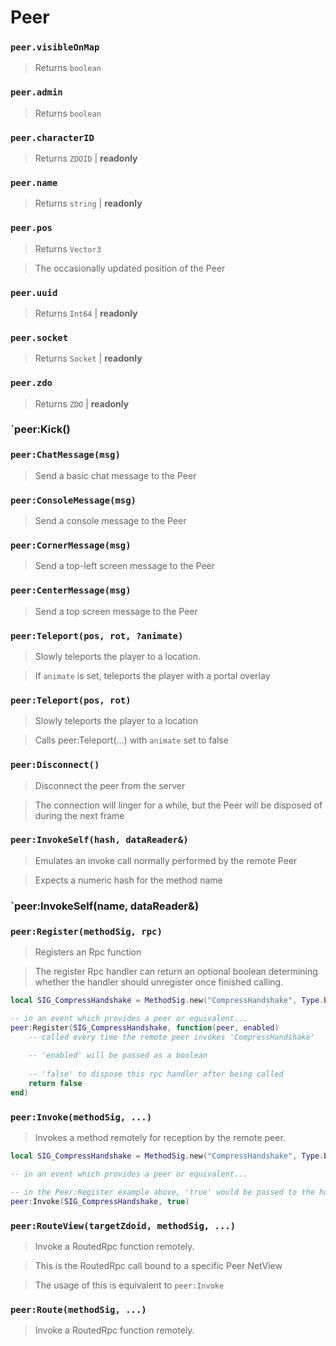 # Peer

### `peer.visibleOnMap`
  > Returns `boolean`
  
### `peer.admin`
  > Returns `boolean`

### `peer.characterID`
  > Returns `ZDOID` | **readonly**
  
### `peer.name`
  > Returns `string` | **readonly**
  
### `peer.pos` 
  > Returns `Vector3`
  
  > The occasionally updated position of the Peer
  
### `peer.uuid`
  > Returns `Int64` | **readonly**
  
### `peer.socket`
  > Returns `Socket` | **readonly**
  
### `peer.zdo`
  > Returns `ZDO` | **readonly**
  
### `peer:Kick()

### `peer:ChatMessage(msg)`
  > Send a basic chat message to the Peer
  
### `peer:ConsoleMessage(msg)`
  > Send a console message to the Peer
  
### `peer:CornerMessage(msg)`
  > Send a top-left screen message to the Peer
  
### `peer:CenterMessage(msg)`
  > Send a top screen message to the Peer
  
### `peer:Teleport(pos, rot, ?animate)`
  > Slowly teleports the player to a location.
  
  > If `animate` is set, teleports the player with a portal overlay

### `peer:Teleport(pos, rot)`
  > Slowly teleports the player to a location
  
  > Calls peer:Teleport(...) with `animate` set to false
  
### `peer:Disconnect()`
  > Disconnect the peer from the server
  
  > The connection will linger for a while, but the Peer will be disposed
  of during the next frame
  
### `peer:InvokeSelf(hash, dataReader&)`
  > Emulates an invoke call normally performed by the remote Peer
  
  > Expects a numeric hash for the method name
  
### `peer:InvokeSelf(name, dataReader&)

### `peer:Register(methodSig, rpc)`
  > Registers an Rpc function
  
  > The register Rpc handler can return an optional boolean determining
  whether the handler should unregister once finished calling.
  
  > 
  ```lua
  local SIG_CompressHandshake = MethodSig.new("CompressHandshake", Type.BOOL)
  
  -- in an event which provides a peer or equivalent...
  peer:Register(SIG_CompressHandshake, function(peer, enabled)
      -- called every time the remote peer invokes 'CompressHandshake'
      
      -- 'enabled' will be passed as a boolean
      
      -- 'false' to dispose this rpc handler after being called
      return false
  end)  
  ```

### `peer:Invoke(methodSig, ...)`
  > Invokes a method remotely for reception by the remote peer.
  
  > 
  ```lua
  local SIG_CompressHandshake = MethodSig.new("CompressHandshake", Type.BOOL)
  
  -- in an event which provides a peer or equivalent...
  
  -- in the Peer:Register example above, 'true' would be passed to the handler
  peer:Invoke(SIG_CompressHandshake, true)
  ```
  
### `peer:RouteView(targetZdoid, methodSig, ...)`
  > Invoke a RoutedRpc function remotely.
  
  > This is the RoutedRpc call bound to a specific Peer NetView
  
  > The usage of this is equivalent to `peer:Invoke`
  
### `peer:Route(methodSig, ...)`
  > Invoke a RoutedRpc function remotely.
  
